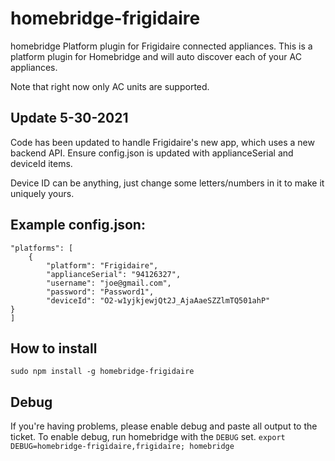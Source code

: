 # homebridge-frigidaire
homebridge Platform plugin for Frigidaire connected appliances.  This is a platform plugin for Homebridge and will auto discover each of your AC appliances.

Note that right now only AC units are supported.

## Update 5-30-2021
Code has been updated to handle Frigidaire's new app, which uses a new backend API. Ensure config.json is updated with applianceSerial and deviceId items.

Device ID can be anything, just change some letters/numbers in it to make it uniquely yours.

## Example config.json:
	"platforms": [
		{
			"platform": "Frigidaire",
			"applianceSerial": "94126327",
			"username": "joe@gmail.com",
			"password": "Password1",
			"deviceId": "O2-w1yjkjewjQt2J_AjaAaeSZZlmTQ501ahP" 
    }		
	]

## How to install

 ```sudo npm install -g homebridge-frigidaire```

## Debug
If you're having problems, please enable debug and paste all output to the ticket.  To enable debug, run homebridge with the ```DEBUG``` set.
```export DEBUG=homebridge-frigidaire,frigidaire; homebridge```

